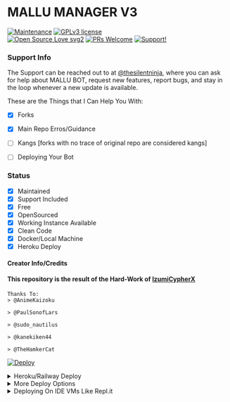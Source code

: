 # MALLU MANAGER V3
[![Maintenance](https://img.shields.io/badge/Maintained%3F-yes-green.svg)](https://github.com/thesilentdevka/Mallu-Manager-V3/graphs/commit-activity) [![GPLv3 license](https://img.shields.io/badge/License-GPLv3-blue.svg)](https://perso.crans.org/besson/LICENSE.html)<br> [![Open Source Love svg2](https://badges.frapsoft.com/os/v2/open-source.svg?v=103)](https://github.com/ellerbrock/open-source-badges/) [![PRs Welcome](https://img.shields.io/badge/PRs-welcome-brightgreen.svg?style=flat-square)](https://makeapullrequest.com)
[![Support!](https://img.shields.io/badge/Join%20Group-↗-green)](https://t.me/thesilentninja)


### Support Info


The Support can be reached out to at [@thesilentninja](https://t.me/thesilentninja), where you can ask for help about MALLU BOT, request new features, report bugs, and stay in the loop whenever a new update is available. <br>


These are the Things that I Can Help You With:

+ [x] Forks
+ [x] Main Repo Erros/Guidance
+ [ ] Kangs [forks with no trace of original repo are considered kangs]
+ [ ] Deploying Your Bot


### Status

+ [x] Maintained
+ [x] Support Included
+ [x] Free
+ [x] OpenSourced
+ [x] Working Instance Available
+ [x] Clean Code
+ [x] Docker/Local Machine
+ [x] Heroku Deploy

#### Creator Info/Credits



#### This repository is the result of the Hard-Work of [IzumiCypherX](https://github.com/IzumiCypherX/)

```
Thanks To:
> @AnimeKaizoku

> @PaulSonofLars

> @sudo_nautilus

> @kanekiken44

> @TheHamkerCat

```
[![Deploy](https://www.herokucdn.com/deploy/button.svg)](https://heroku.com/deploy)</b>

<details>
	<summary>Heroku/Railway Deploy</summary>
	<br>
	<b>
	</b>
The Easiest Way to Deploy This Bot is Via Heroku.
		In Order To deploy, You Just Have Fill The Necessary Environment Variables and Done!</b>
</details> 
	
  
            
        









<details>
    <summary>More Deploy Options</summary>
    <br>
    <p align="center">

    Deploying on Local Machine

</p>

```console
    thesilentninja@arch:~$ git clone https://github.com/thesilentdevka/Mallu-Manager-V3
    thesilentninja@arch:~$ cd Mallu-Manager-V3
    thesilentninja@arch:~$ cp sample_config.py config.py
```

Edit Config.py with your own Values

Start with ```python -m mallu-manager-v3```

</details>    

<details>
     <summary>Deploying On IDE VMs Like Repl.it</summary>
       <br>
         <p align="left">
            <b> 

            Refer to Deploying On Local Machine

 </b>
</p>
</details>
